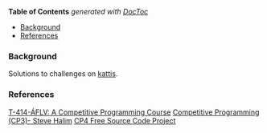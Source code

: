 <!-- START doctoc generated TOC please keep comment here to allow auto update -->
<!-- DON'T EDIT THIS SECTION, INSTEAD RE-RUN doctoc TO UPDATE -->
**Table of Contents**  *generated with [DocToc](https://github.com/thlorenz/doctoc)*

- [Background](#background)
- [References](#references)

<!-- END doctoc generated TOC please keep comment here to allow auto update -->

### Background
Solutions to challenges on [kattis](https://open.kattis.com/).

### References
[T-414-ÁFLV: A Competitive Programming Course](https://github.com/SuprDewd/T-414-AFLV)
[Competitive Programming (CP3)- Steve Halim](https://drive.google.com/file/d/0B7RBrJBsud5YMEJZVUVmYUNGSzA/view)
[CP4 Free Source Code Project ](https://github.com/stevenhalim/cpbook-code)